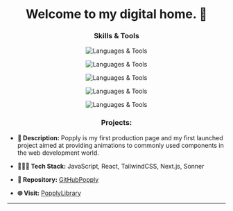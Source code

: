 <h1 align="center">Welcome to my digital home. 💜</h1>

<h3 align="center"> Skills & Tools </h3>
<p align="center">

  <img src="https://skillicons.dev/icons?i=javascript" alt="Languages & Tools">
</p>

<p align="center">

  <img src="https://skillicons.dev/icons?i=html,css,tailwind" alt="Languages & Tools">
</p>

<p align="center">

  <img src="https://skillicons.dev/icons?i=nodejs,nextjs,git,mysql,threejs" alt="Languages & Tools">
</p>

<p align="center">
  <img src="https://skillicons.dev/icons?i=figma,vercel,github" alt="Languages & Tools">
</p>
<p align="center">
  <img src="https://skillicons.dev/icons?i=pnpm" alt="Languages & Tools">
</p>

<h3 align="center">Projects:</h3>

- **🧾 Description:** Popply is my first production page and my first launched project aimed at providing animations to commonly used components in the web development world.
- **🧑🏻‍💻 Tech Stack:** JavaScript, React, TailwindCSS, Next.js, Sonner

- **🔗 Repository:** [GitHubPopply](https://github.com/JhojanGgarcia/PopplyLibrary)
- **🌐 Visit:** [PopplyLibrary](https://popply-library.vercel.app/)

---
